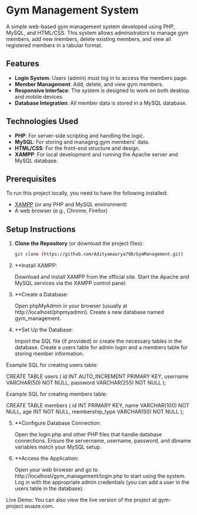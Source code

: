 # Gym Management System

A simple web-based gym management system developed using PHP, MySQL, and HTML/CSS. This system allows administrators to manage gym members, add new members, delete existing members, and view all registered members in a tabular format.

## Features

- **Login System**: Users (admin) must log in to access the members page.
- **Member Management**: Add, delete, and view gym members.
- **Responsive Interface**: The system is designed to work on both desktop and mobile devices.
- **Database Integration**: All member data is stored in a MySQL database.

## Technologies Used

- **PHP**: For server-side scripting and handling the logic.
- **MySQL**: For storing and managing gym members' data.
- **HTML/CSS**: For the front-end structure and design.
- **XAMPP**: For local development and running the Apache server and MySQL database.

## Prerequisites

To run this project locally, you need to have the following installed:

- [XAMPP](https://www.apachefriends.org/index.html) (or any PHP and MySQL environment)
- A web browser (e.g., Chrome, Firefox)

## Setup Instructions

1. **Clone the Repository** (or download the project files):
   ```bash
   git clone (https://github.com/Adityamaurya790/GymManagement.git)
   
2. **Install XAMPP:

    Download and install XAMPP from the official site.
    Start the Apache and MySQL services via the XAMPP control panel.

3. **Create a Database:

    Open phpMyAdmin in your browser (usually at http://localhost/phpmyadmin).
    Create a new database named gym_management.

4. **Set Up the Database:

    Import the SQL file (if provided) or create the necessary tables in the database.
    Create a users table for admin login and a members table for storing member information.

Example SQL for creating users table:

CREATE TABLE users (
    id INT AUTO_INCREMENT PRIMARY KEY,
    username VARCHAR(50) NOT NULL,
    password VARCHAR(255) NOT NULL
);

Example SQL for creating members table:

CREATE TABLE members (
    id INT PRIMARY KEY,
    name VARCHAR(100) NOT NULL,
    age INT NOT NULL,
    membership_type VARCHAR(50) NOT NULL
);

5. **Configure Database Connection:

    Open the login.php and other PHP files that handle database connections.
    Ensure the servername, username, password, and dbname variables match your MySQL setup.

6. **Access the Application:

    Open your web browser and go to http://localhost/gym_management/login.php to start using the system.
    Log in with the appropriate admin credentials (you can add a user in the users table in the database).

Live Demo: You can also view the live version of the project at gym-project.wuaze.com.
